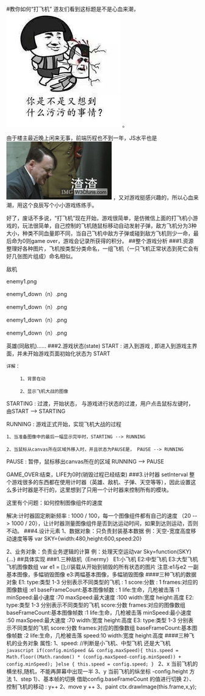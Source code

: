 #教你如何“打飞机”
道友们看到这标题是不是心血来潮，![](img/IMG_0127.JPG) 。

由于楼主最近晚上闲来无事，前端历程也不到一年，JS水平也是![](img/zhazha.gif) ，又对游戏挺感兴趣的，所以心血来潮，用这个良辰写个小小游戏练练手。

好了，废话不多说，“打飞机”现在开始，游戏很简单，是仿微信上面的打飞机小游戏的，玩法很简单，自己控制的飞机随鼠标移动自动发射子弹，敌方飞机分为3种大小，种类不同血量即不同，当自己飞机中敌方子弹或碰到敌方飞机则少一命，最后命为0则game over，游戏会记录所获得的积分。
##整个游戏分析
###1.资源
整理好各种图片，飞机按类型分类命名，一组飞机（一只飞机正常状态到死亡会有好几张图片组成）命名相似。

敌机

enemy1.png

enemy1_down（n）.png

enemy1_down（n）.png

enemy1_down（n）.png

enemy1_down（n）.png

英雄(同敌机)......
###2.游戏状态(state)
   START : 进入到游戏 , 即进入到游戏主界面，并未开始游戏页面初始化状态为 START

	详解：

	     1、背景在动

	     2、显示飞机大战的图像

   STARTING : 过渡，开始状态， 与游戏进行状态的过渡，用户点击鼠标左键时，由START --> STARTING

   RUNNING : 游戏正式开始，实现飞机大战的过程

	1、当准备图像中的最后一幅显示完毕时，STARTING --> RUNNING

    2、当鼠标从canvas所在区域外移入时，并且状态为PAUSE是， PAUSE --> RUNNING

   PAUSE : 暂停，鼠标移出canvas所在的区域 RUNNING --> PAUSE

   GAME_OVER:结束，LIFE为0时(销毁过程已经结束)
###3.计时器 setInterval
   整个游戏很多的东西都在使用计时器（英雄、敌机、子弹、天空等等），因此设置这么多计时器是不行的，这里想到了只用一个计时器来控制所有的模块。

   这里有个问题：如何控制图像组件的速度

   解决:计时器固定刷新频率 : 1000 / 100，每一个图像组件都有自己的速度 （20 --> 1000 / 20），让计时器测量图像组件是否到达运动时间，如果到达则运动，否则不动。
###4.设计元素
   1、数据对象：只负责封装基本数据   例：天空-宽度高度移动速度等等 var SKY={width:480,height:600,speed:20}

   2、业务对象：负责业务逻辑的计算   例：处理天空运动var Sky=function(SKY){...}
##具体实现
###1.三种敌机（Enermy）
   E1:小飞机
   E2:中型飞机
   E3:大型飞机
   飞机图像数组
   var e1 = [];//装载从开始到销毁的所有状态的图片
   注意:e1与e2 一副基本图像，多幅销毁图像
        e3:两幅基本图像，多幅销毁图像
   ####三种飞机的数据对象
       E1:
         type:类型 1-3 分别表示不同类型的飞机 : 1
         score:分数 : 1
         frames:对应的图像数组 :e1
         baseFrameCount:基本图像帧数 : 1
         life:生命，几枪被击落 :1
         minSpeed:最小速度 :70
         maxSpeed:最大速度 :100
         width:宽度
         height:高度
      E2:
         type:类型 1-3 分别表示不同类型的飞机
         score:分数
         frames:对应的图像数组
         baseFrameCount:基本图像帧数 :1
         life:生命，几枪被击落
         minSpeed:最小速度 :50
         maxSpeed:最大速度 :70
         width:宽度
         height:高度
      E3:
         type:类型 1-3 分别表示不同类型的飞机
         score:分数
         frames:对应的图像数组
         baseFrameCount:基本图像帧数 :2
         life:生命，几枪被击落
         speed:10
         width:宽度
         height:高度
   ####三种飞机的业务对象
    属性:
      1、speed:
           //判断是小飞机、中型飞机 还是大飞机
           ```javascript
           if(config.minSpeed && config.maxSpeed){
               this.speed = Math.floor((Math.random() * (config.maxSpeed-config.minSpeed)) + config.minSpeed);
           }else {
            this.speed = config.speed;
           }
           ```
      2、x
           当前飞机的横坐标,随机，不能再屏幕中出现一半
      3、y
           当前飞机的纵坐标
           -config.height
    方法
      1、step
         1）、基本帧的切换
              借助config.baseFrameCount 的值进行切换
         2）、控制飞机的移动 : y++
      2、move
         y ++
      3、paint
         ctx.drawImage(this.frame,x,y);

